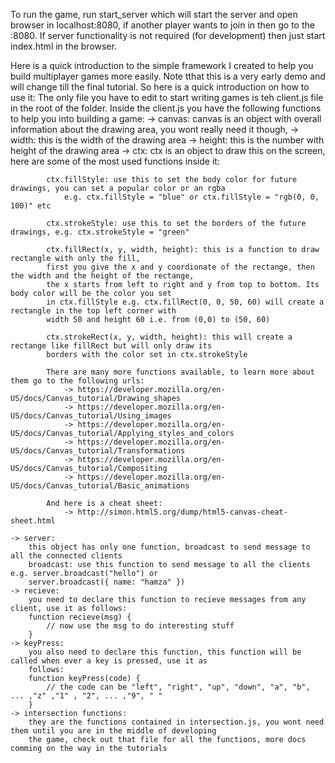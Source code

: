 To run the game, run start_server which will start the server and open browser in localhost:8080, if another player wants 
to join in then go to the <server computer name or ip>:8080. If server functionality is not required (for development)
then just start index.html in the browser.

Here is a quick introduction to the simple framework I created to help you build multiplayer games more easily. Note tthat this is a very early demo and will change till the final tutorial. So here is a quick introduction on how to use it:
The only file you have to edit to start writing games is teh client.js file in the root of the folder. Inside the client.js you have the following functions to help you into building a game:
	-> canvas:
		canvas is an object with overall information about the drawing area, you wont really need it though,
	-> width:
		this is the width of the drawing area
	-> height:
		this is the number with height of the drawing area
	-> ctx:
		ctx is an object to draw this on the screen, here are some of the most used functions inside it:

			ctx.fillStyle: use this to set the body color for future drawings, you can set a popular color or an rgba
				e.g. ctx.fillStyle = "blue" or ctx.fillStyle = "rgb(0, 0, 100)" etc

			ctx.strokeStyle: use this to set the borders of the future drawings, e.g. ctx.strokeStyle = "green"

			ctx.fillRect(x, y, width, height): this is a function to draw rectangle with only the fill,
			first you give the x and y coordionate of the rectange, then the width and the height of the rectange,
			the x starts from left to right and y from top to bottom. Its body color will be the color you set
			in ctx.fillStyle e.g. ctx.fillRect(0, 0, 50, 60) will create a rectangle in the top left corner with
			width 50 and height 60 i.e. from (0,0) to (50, 60)

			ctx.strokeRect(x, y, width, height): this will create a rectange like fillRect but will only draw its
			borders with the color set in ctx.strokeStyle

			There are many more functions available, to learn more about them go to the following urls:
				-> https://developer.mozilla.org/en-US/docs/Canvas_tutorial/Drawing_shapes
				-> https://developer.mozilla.org/en-US/docs/Canvas_tutorial/Using_images
				-> https://developer.mozilla.org/en-US/docs/Canvas_tutorial/Applying_styles_and_colors
				-> https://developer.mozilla.org/en-US/docs/Canvas_tutorial/Transformations
				-> https://developer.mozilla.org/en-US/docs/Canvas_tutorial/Compositing
				-> https://developer.mozilla.org/en-US/docs/Canvas_tutorial/Basic_animations

			And here is a cheat sheet:
				-> http://simon.html5.org/dump/html5-canvas-cheat-sheet.html

	-> server:
		this object has only one function, broadcast to send message to all the connected clients
		broadcast: use this function to send message to all the clients e.g. server.broadcast("hello") or
		server.broadcast({ name: "hamza" })
	-> recieve:
		you need to declare this function to recieve messages from any client, use it as follows:
		function recieve(msg) {
			// now use the msg to do interesting stuff
		}
	-> keyPress:
		you also need to declare this function, this function will be called when ever a key is pressed, use it as
		follows:
		function keyPress(code) {
			// the code can be "left", "right", "up", "down", "a", "b", ... ,"z" ,"1" , "2", ... ,"9", " "
		}
	-> intersection functions:
		they are the functions contained in intersection.js, you wont need them until you are in the middle of developing
		the game, check out that file for all the functions, more docs comming on the way in the tutorials


